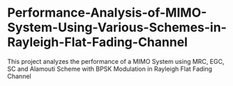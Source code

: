 # Performance-Analysis-of-MIMO-System-Using-Various-Schemes-in-Rayleigh-Flat-Fading-Channel
This project analyzes the performance of a MIMO System using MRC, EGC, SC and Alamouti Scheme with BPSK Modulation in Rayleigh Flat Fading Channel
